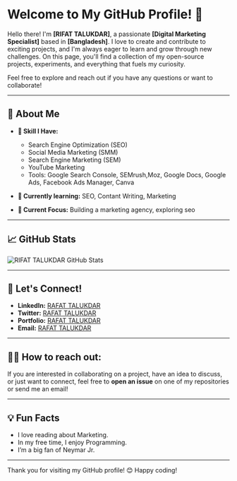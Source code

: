 # Welcome to My GitHub Profile! 👋

Hello there! I'm **[RIFAT TALUKDAR]**, a passionate **[Digital Marketing Specialist]** based in **[Bangladesh]**. I love to create and contribute to exciting projects, and I'm always eager to learn and grow through new challenges. On this page, you'll find a collection of my open-source projects, experiments, and everything that fuels my curiosity.

Feel free to explore and reach out if you have any questions or want to collaborate!

---

## 🚀 About Me

- **🔧 Skill I Have:**
  - Search Engine Optimization (SEO)
  - Social Media Marketing (SMM)
  - Search Engine Marketing (SEM)
  - YouTube Marketing
  - Tools: Google Search Console, SEMrush,Moz, Google Docs, Google Ads,
    Facebook Ads Manager, Canva
  

- **🌱 Currently learning:** SEO, Contant Writing, Marketing
- **🎯 Current Focus:** Building a marketing agency, exploring seo

---

## 📈 GitHub Stats

![RIFAT TALUKDAR GitHub Stats](https://github-readme-stats.vercel.app/api?username=itzrifatseo&show_icons=true&theme=dark)

---

## 🤝 Let's Connect!

- **LinkedIn:** [RAFAT TALUKDAR](https://www.linkedin.com/in/itzrifatseo)
- **Twitter:** [RAFAT TALUKDAR](https://twitter.com/itzrifatseo)
- **Portfolio:** [RAFAT TALUKDAR](https://itzrifatseo.pages.dev)
- **Email:** [RAFAT TALUKDAR](mailto:info.merifat@gmail.com)

---

## 🧑‍💻 How to reach out:

If you are interested in collaborating on a project, have an idea to discuss, or just want to connect, feel free to **open an issue** on one of my repositories or send me an email!

---

## 💡 Fun Facts

- I love reading about Marketing.
- In my free time, I enjoy Programming.
- I’m a big fan of Neymar Jr.

---

Thank you for visiting my GitHub profile! 😊 Happy coding!
